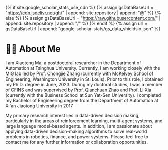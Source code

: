 
{% if site.google_scholar_stats_use_cdn %}
{% assign gsDataBaseUrl = "https://cdn.jsdelivr.net/gh/" | append: site.repository | append: "@" %}
{% else %}
{% assign gsDataBaseUrl = "https://raw.githubusercontent.com/" | append: site.repository | append: "/" %}
{% endif %}
{% assign url = gsDataBaseUrl | append: "google-scholar-stats/gs_data_shieldsio.json" %}

<span class='anchor' id='about-me'></span>


# 👨‍🎓 About Me
I am Xiaoteng Ma, a postdoctoral researcher in the Department of Automation at Tsinghua University. Currently, I am working closely with the [MIG lab](https://mig-ai.github.io/index.html) led by [Prof. Chongjie Zhang](http://cfins.au.tsinghua.edu.cn/personalhg/zhaoqc/) (currently with McKelvey School of Engineering, Washington University in St. Louis). Prior to this role, I obtained my Ph.D. degree in June, 2023. During my doctoral studies, I was a member of [CFINS](http://cfins.au.tsinghua.edu.cn/en/about/index.php) and was supervised by [Prof. Qianchuan Zhao](http://cfins.au.tsinghua.edu.cn/personalhg/zhaoqc/) and [Prof. Li Xia](http://bus.sysu.edu.cn/en/teacher/XiaLi) (currently with the Business School at Sun Yat-Sen University). I completed my Bachelor of Engineering degree from the Department of Automation at Xi'an Jiaotong University in 2017. 

My primary research interest lies in data-driven decision making, particularly in the areas of reinforcement learning, multi-agent systems, and large language model-based agents. In addition, I am passionate about applying data-driven decision-making algorithms to solve real-world problems in robotics, finance, and power systems. Please feel free to contact me for any further information or collaboration opportunities.
